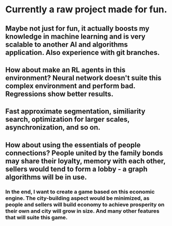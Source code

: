 # Currently a raw project made for fun.

## Maybe not just for fun, it actually boosts my knowledge in machine learning and is very scalable to another AI and algorithms application. Also experience with git branches.

## How about make an RL agents in this environment? Neural network doesn't suite this complex environment and perform bad. Regressions show better results.

## Fast approximate segmentation, similiarity search, optimization for larger scales, asynchronization, and so on. 

## How about using the essentials of people connections? People united by the family bonds may share their loyalty, memory with each other, sellers would tend to form a lobby - a graph algorithms will be in use.

### In the end, I want to create a game based on this economic engine. The city-building aspect would be minimized, as people and sellers will build economy to achieve prosperity on their own and city will grow in size. And many other features that will suite this game.

